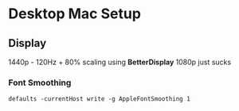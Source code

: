 # Desktop Mac Setup

## Display

1440p - 120Hz + 80% scaling using **BetterDisplay**
1080p just sucks

### Font Smoothing

`defaults -currentHost write -g AppleFontSmoothing 1`
